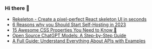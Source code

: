 ### Hi there 👋

<!-- daily.dev BOOKMARKS:START -->
- [Rekeleton - Create a pixel-perfect React skeleton UI in seconds](https://app.daily.dev/posts/AZoqMKKXR?utm_source=rss&utm_medium=bookmarks&utm_campaign=PnGboN99PhXCxFrWGGg2C)
- [6 Reasons why you Should Start Self-Hosting in 2023](https://app.daily.dev/posts/DZQBtEUjt?utm_source=rss&utm_medium=bookmarks&utm_campaign=PnGboN99PhXCxFrWGGg2C)
- [15 Awesome CSS Properties You Need to Know 🎯](https://app.daily.dev/posts/EO4qnpfbJ?utm_source=rss&utm_medium=bookmarks&utm_campaign=PnGboN99PhXCxFrWGGg2C)
- [Open Source ChatGPT Models: A Step-by-Step Guide](https://app.daily.dev/posts/gtPENozB9?utm_source=rss&utm_medium=bookmarks&utm_campaign=PnGboN99PhXCxFrWGGg2C)
- [A Full Guide: Understand Everything About APIs with Examples](https://app.daily.dev/posts/jyZQzyeMT?utm_source=rss&utm_medium=bookmarks&utm_campaign=PnGboN99PhXCxFrWGGg2C)
<!-- daily.dev BOOKMARKS:END -->

<!--
**dinesh4monto/dinesh4monto** is a ✨ _special_ ✨ repository because its `README.md` (this file) appears on your GitHub profile.

Here are some ideas to get you started:

- 🔭 I’m currently working on ...
- 🌱 I’m currently learning ...
- 👯 I’m looking to collaborate on ...
- 🤔 I’m looking for help with ...
- 💬 Ask me about ...
- 📫 How to reach me: ...
- 😄 Pronouns: ...
- ⚡ Fun fact: ...
-->
